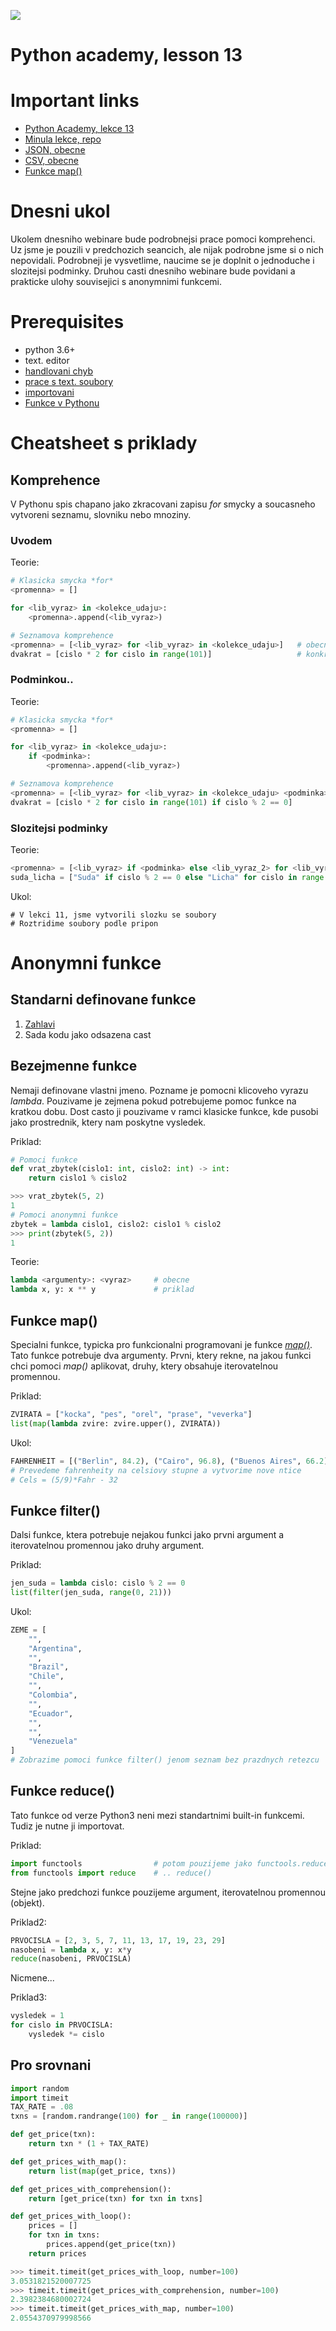 ![](../images/engeto.png)
# Python academy, lesson 13


# Important links
- [Python Academy, lekce 13](https://engeto.com/cs/kurz/python-5/studium/Fefwhy-AQ3WsXPnmjsUH5A/iteracni-protokol-comprehensions/iteracni-protokol/co-je-to-protokol)
- [Minula lekce, repo](https://engeto.com/cs/kurz/online-python-akademie/studium/ELexreXFQqOfbmaZJIJpUQ/formaty-souboru/kviz/json)
- [JSON, obecne](https://www.json.org/json-en.html)
- [CSV, obecne](https://en.wikipedia.org/wiki/Comma-separated_values)
- [Funkce map()](https://www.geeksforgeeks.org/python-map-function/)

# Dnesni ukol
Ukolem dnesniho webinare bude podrobnejsi prace pomoci komprehenci. Uz jsme je pouzili v predchozich seancich, ale nijak podrobne jsme si o nich nepovidali. Podrobneji je vysvetlime, naucime se je doplnit o jednoduche i slozitejsi podminky. Druhou casti dnesniho webinare bude povidani a prakticke ulohy souvisejici s anonymnimi funkcemi.

# Prerequisites
- python 3.6+
- text. editor
- [handlovani chyb](https://github.com/Bralor/python_academy/tree/master/lesson09#zachazeni-s-chybami)
- [prace s text. soubory](https://github.com/Bralor/python_academy/tree/master/lesson08#prace-se-soubory-pomoci-pythonu)
- [importovani](https://github.com/Bralor/python_academy/tree/master/lesson11#importovani-obecne)
- [Funkce v Pythonu](https://github.com/Bralor/python_academy/tree/master/lesson06#funkce)

# Cheatsheet s priklady
## Komprehence
V Pythonu spis chapano jako zkracovani zapisu _for_ smycky a soucasneho vytvoreni seznamu, slovniku nebo mnoziny.

### Uvodem
Teorie:
```python
# Klasicka smycka *for*
<promenna> = []

for <lib_vyraz> in <kolekce_udaju>:
    <promenna>.append(<lib_vyraz>)

# Seznamova komprehence
<promenna> = [<lib_vyraz> for <lib_vyraz> in <kolekce_udaju>]   # obecny zapis
dvakrat = [cislo * 2 for cislo in range(101)]                   # konkretni priklad
```

### Podminkou..
Teorie:
```python
# Klasicka smycka *for*
<promenna> = []

for <lib_vyraz> in <kolekce_udaju>:
    if <podminka>:
        <promenna>.append(<lib_vyraz>)

# Seznamova komprehence
<promenna> = [<lib_vyraz> for <lib_vyraz> in <kolekce_udaju> <podminka>]   # obecny zapis
dvakrat = [cislo * 2 for cislo in range(101) if cislo % 2 == 0]            # konkretni priklad
```

### Slozitejsi podminky
Teorie:
```python
<promenna> = [<lib_vyraz> if <podminka> else <lib_vyraz_2> for <lib_vyraz> in <kolekce_udaju>]      # obecny zapis
suda_licha = ["Suda" if cislo % 2 == 0 else "Licha" for cislo in range(1, 21)]                      # konkretni priklad
```

Ukol:
```
# V lekci 11, jsme vytvorili slozku se soubory
# Roztridime soubory podle pripon
```

# Anonymni funkce
## Standarni definovane funkce
1. [Zahlavi](#important-links)
2. Sada kodu jako odsazena cast

## Bezejmenne funkce
Nemaji definovane vlastni jmeno. Pozname je pomocni klicoveho vyrazu _lambda_. Pouzivame je zejmena pokud potrebujeme pomoc funkce na kratkou dobu. Dost casto ji pouzivame v ramci klasicke funkce, kde pusobi jako prostrednik, ktery nam poskytne vysledek.

Priklad:
```python
# Pomoci funkce
def vrat_zbytek(cislo1: int, cislo2: int) -> int:
    return cislo1 % cislo2

>>> vrat_zbytek(5, 2)
1
# Pomoci anonymni funkce
zbytek = lambda cislo1, cislo2: cislo1 % cislo2
>>> print(zbytek(5, 2))
1
```
Teorie:
```python
lambda <argumenty>: <vyraz>     # obecne
lambda x, y: x ** y             # priklad
```
## Funkce __map()__
Specialni funkce, typicka pro funkcionalni programovani je funkce [_map()_](#important-links). Tato funkce potrebuje dva argumenty. Prvni, ktery rekne, na jakou funkci chci pomoci _map()_ aplikovat, druhy, ktery obsahuje iterovatelnou promennou.

Priklad:
```python
ZVIRATA = ["kocka", "pes", "orel", "prase", "veverka"]
list(map(lambda zvire: zvire.upper(), ZVIRATA))
```

Ukol:
```python
FAHRENHEIT = [("Berlin", 84.2), ("Cairo", 96.8), ("Buenos Aires", 66.2), ("Los Angeles", 78), ("Tokyo", 80.6), ("new York", 82.4), ("London", 71.6), ("Beijing", 89.6)]
# Prevedeme fahrenheity na celsiovy stupne a vytvorime nove ntice
# Cels = (5/9)*Fahr - 32
```

## Funkce __filter()__
Dalsi funkce, ktera potrebuje nejakou funkci jako prvni argument a iterovatelnou promennou jako druhy argument.

Priklad:
```python
jen_suda = lambda cislo: cislo % 2 == 0
list(filter(jen_suda, range(0, 21)))
```

Ukol:
```python
ZEME = [
    "",
    "Argentina",
    "",
    "Brazil",
    "Chile",
    "",
    "Colombia",
    "",
    "Ecuador",
    "",
    "",
    "Venezuela"
]
# Zobrazime pomoci funkce filter() jenom seznam bez prazdnych retezcu
```
## Funkce __reduce()__
Tato funkce od verze Python3 neni mezi standartnimi built-in funkcemi. Tudiz je nutne ji importovat.

Priklad:
```python
import functools                # potom pouzijeme jako functools.reduce()
from functools import reduce    # .. reduce()
```

Stejne jako predchozi funkce pouzijeme argument, iterovatelnou promennou (objekt).

Priklad2:
```python
PRVOCISLA = [2, 3, 5, 7, 11, 13, 17, 19, 23, 29]
nasobeni = lambda x, y: x*y
reduce(nasobeni, PRVOCISLA)
```
Nicmene...

Priklad3:
```python
vysledek = 1
for cislo in PRVOCISLA:
    vysledek *= cislo
```

## Pro srovnani
```python
import random
import timeit
TAX_RATE = .08
txns = [random.randrange(100) for _ in range(100000)]

def get_price(txn):
    return txn * (1 + TAX_RATE)

def get_prices_with_map():
    return list(map(get_price, txns))

def get_prices_with_comprehension():
    return [get_price(txn) for txn in txns]

def get_prices_with_loop():
    prices = []
    for txn in txns:
        prices.append(get_price(txn))
    return prices

>>> timeit.timeit(get_prices_with_loop, number=100)
3.0531821520007725
>>> timeit.timeit(get_prices_with_comprehension, number=100)
2.3982384680002724
>>> timeit.timeit(get_prices_with_map, number=100)
2.0554370979998566
```
